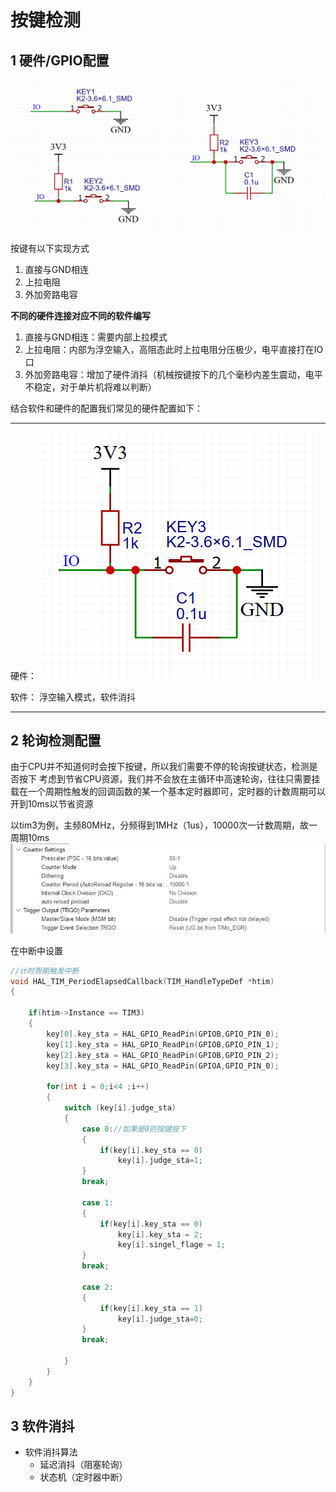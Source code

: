 # 按键检测

## 1 硬件/GPIO配置

![alt text](image-1.png)

按键有以下实现方式
1. 直接与GND相连
2. 上拉电阻
3. 外加旁路电容

**不同的硬件连接对应不同的软件编写**

1. 直接与GND相连：需要内部上拉模式
2. 上拉电阻：内部为浮空输入，高阻态此时上拉电阻分压极少，电平直接打在IO口
3. 外加旁路电容：增加了硬件消抖（机械按键按下的几个毫秒内差生震动，电平不稳定，对于单片机将难以判断）

结合软件和硬件的配置我们常见的硬件配置如下：

---

硬件：
![alt text](image-2.png)

软件：
浮空输入模式，软件消抖

---

## 2 轮询检测配置

由于CPU并不知道何时会按下按键，所以我们需要不停的轮询按键状态，检测是否按下
考虑到节省CPU资源，我们并不会放在主循环中高速轮询，往往只需要挂载在一个周期性触发的回调函数的某一个基本定时器即可，定时器的计数周期可以开到10ms以节省资源

以tim3为例，主频80MHz，分频得到1MHz（1us），10000次一计数周期，故一周期10ms
![alt text](image.png)

在中断中设置
```c
//计时周期触发中断
void HAL_TIM_PeriodElapsedCallback(TIM_HandleTypeDef *htim)
{
	
	if(htim->Instance == TIM3)
	{
		key[0].key_sta = HAL_GPIO_ReadPin(GPIOB,GPIO_PIN_0);
		key[1].key_sta = HAL_GPIO_ReadPin(GPIOB,GPIO_PIN_1);
		key[2].key_sta = HAL_GPIO_ReadPin(GPIOB,GPIO_PIN_2);
		key[3].key_sta = HAL_GPIO_ReadPin(GPIOA,GPIO_PIN_0);
		
		for(int i = 0;i<4 ;i++)
		{
			switch (key[i].judge_sta)
			{
				case 0://如果是0则按键按下
				{
					if(key[i].key_sta == 0)
						key[i].judge_sta=1;
				}
				break;
				
				case 1:
				{
					if(key[i].key_sta == 0)
						key[i].key_sta = 2;
						key[i].singel_flage = 1;
				}
				break;
				
				case 2:
				{
					if(key[i].key_sta == 1)
						key[i].judge_sta=0;
				}
				break;
				
			}
		}
	}
}

```


## 3 软件消抖

- 软件消抖算法
  - 延迟消抖（阻塞轮询）
  - 状态机（定时器中断）